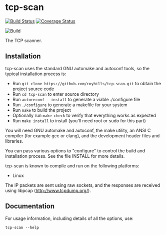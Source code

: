# tcp-scan

[![Build Status](https://secure.travis-ci.org/royhills/tcp-scan.png)](http://travis-ci.org/royhills/tcp-scan)
[![Coverage Status](https://coveralls.io/repos/royhills/tcp-scan/badge.png?branch=master)](https://coveralls.io/r/royhills/tcp-scan?branch=master)

![Build](https://github.com/royhills/tcp-scan/actions/workflows/c-ccp.yml/badge.svg)

The TCP scanner.

Installation
------------

tcp-scan uses the standard GNU automake and autoconf tools, so the typical installation process is:

- Run ```git clone https://github.com/royhills/tcp-scan.git``` to obtain the project source code
- Run ```cd tcp-scan``` to enter source directory
- Run ```autoreconf --install``` to generate a viable ./configure file
- Run ```./configure``` to generate a makefile for your system
- Run ```make``` to build the project
- Optionally run ```make check``` to verify that everything works as expected
- Run ```make install``` to install (you'll need root or sudo for this part)

You will need GNU automake and autoconf, the make utility, an ANSI C compiler (for example gcc or clang), and the development header files and libraries.

You can pass various options to "configure" to control the build and
installation process.  See the file INSTALL for more details.

tcp-scan is known to compile and run on the following platforms:

 - Linux

The IP packets are sent using raw sockets, and the responses are received
using libpcap (http://www.tcpdump.org/).

Documentation
-------------

For usage information, including details of all the options, use:

```tcp-scan --help```

